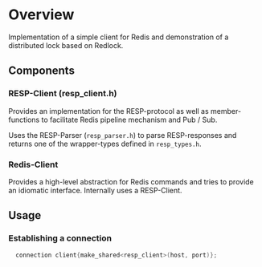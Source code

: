 # Overview
Implementation of a simple client for Redis and demonstration of a distributed lock based on Redlock.

## Components
### RESP-Client (resp_client.h)
Provides an implementation for the RESP-protocol as well as member-functions to facilitate Redis pipeline mechanism and Pub / Sub.

Uses the RESP-Parser (`resp_parser.h`) to parse RESP-responses and returns one of the wrapper-types defined in `resp_types.h`.

### Redis-Client
Provides a high-level abstraction for Redis commands and tries to provide an idiomatic interface. Internally uses a RESP-Client.


## Usage
### Establishing a connection

```c++
  connection client{make_shared<resp_client>(host, port)};
```
